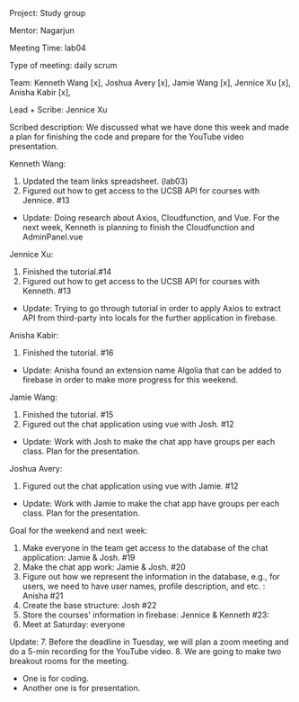 Project: Study group

Mentor: Nagarjun

Meeting Time: lab04

Type of meeting: daily scrum

Team: Kenneth Wang [x], Joshua Avery [x], Jamie Wang [x], Jennice Xu [x], Anisha Kabir [x],

Lead + Scribe: Jennice Xu

Scribed description: We discussed what we have done this week and made a plan for finishing the code and prepare for the YouTube video presentation. 

Kenneth Wang: 
1. Updated the team links spreadsheet. (lab03)
2. Figured out how to get access to the UCSB API for courses with Jennice. #13
* Update: Doing research about Axios, Cloudfunction, and Vue. For the next week, Kenneth is planning to finish the Cloudfunction and AdminPanel.vue

Jennice Xu:
1. Finished the tutorial.#14
2. Figured out how to get access to the UCSB API for courses with Kenneth. #13
* Update: Trying to go through tutorial in order to apply Axios to extract API from third-party into locals for the further application in firebase.

Anisha Kabir:
1. Finished the tutorial. #16
* Update: Anisha found an extension name Algolia that can be added to firebase in order to make more progress for this weekend.

Jamie Wang:
1. Finished the tutorial. #15
2. Figured out the chat application using vue with Josh. #12
* Update: Work with Josh to make the chat app have groups per each class. Plan for the presentation.

Joshua Avery:
1. Figured out the chat application using vue with Jamie. #12
* Update: Work with Jamie to make the chat app have groups per each class. Plan for the presentation.

Goal for the weekend and next week:
1. Make everyone in the team get access to the database of the chat application: Jamie & Josh. #19
2. Make the chat app work: Jamie & Josh. #20
3. Figure out how we represent the information in the database, e.g., for users, we need to have user names, profile description, and etc. : Anisha #21
4. Create the base structure: Josh #22
5. Store the courses' information in firebase: Jennice & Kenneth #23: 
6. Meet at Saturday: everyone

Update: 
7. Before the deadline in Tuesday, we will plan a zoom meeting and do a 5-min recording for the YouTube video. 
8. We are going to make two breakout rooms for the meeting. 
* One is for coding.
* Another one is for presentation.
